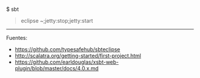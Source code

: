 $ sbt
> eclipse
> ~;jetty:stop;jetty:start

---

Fuentes:

+ https://github.com/typesafehub/sbteclipse
+ http://scalatra.org/getting-started/first-project.html
+ https://github.com/earldouglas/xsbt-web-plugin/blob/master/docs/4.0.x.md